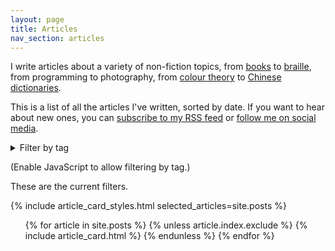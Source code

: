 ```yaml
---
layout: page
title: Articles
nav_section: articles
---
```

I write articles about a variety of non-fiction topics, from [books](/2023/2023-in-reading/) to [braille](/2019/ten-braille-facts/), from programming to photography, from [colour theory](/2019/finding-tint-colours-with-k-means/) to [Chinese dictionaries](/2019/reading-a-chinese-dictionary/).

This is a list of all the articles I've written, sorted by date.
If you want to hear about new ones, you can [subscribe to my RSS feed](/atom.xml) or [follow me on social media](/contact/).

<details id="tagList">
  <summary>Filter by tag</summary>
  <ul class="dot_list">
    {% comment %}
      Get a list of all the tags in every article.
      Based on https://stackoverflow.com/a/41266780/1558022
    {% endcomment %}

    {% assign all_tags = '' | split: '' %}
    {% for article in site.posts %}
      {% unless article.index.exclude %}
        {% assign all_tags = all_tags | concat: article.visible_tags | uniq | sort %}
      {% endunless %}
    {% endfor %}

    {% for tag in all_tags %}
      <li><a href="?tag={{ tag }}">{{ tag }}</a></li>
    {% endfor %}
  </ul>

  <hr/>
</details>

<script>
  function filterByTag(selectedTag) {
    document
      .querySelectorAll("#list_of_articles > li")
      .forEach(function(liElem) {
        const tags = liElem.getAttribute("data-tags").split(" ");

        if (tags.includes(selectedTag)) {
          liElem.style.display = "block";
        } else {
          liElem.style.display = "none";
        }
      });

    const filterStatus = document.querySelector("#filter_status");

    filterStatus.innerHTML = `Showing articles tagged with <span class="selected_tag">${selectedTag}</span>. <a href="/articles/" class="clear_filters">[x]</a>`;
    filterStatus.style.display = "block";
  }

  window.addEventListener("DOMContentLoaded", function() {
    const selectedTag = new URLSearchParams(window.location.search).get("tag");

    if (selectedTag !== null) {
      filterByTag(selectedTag);
    }

    document.querySelector("#tag_cloud").style.display = "block";
  });
</script>

<noscript>
  <p>
    (Enable JavaScript to allow filtering by tag.)
  </p>
</noscript>

<p id="filter_status">These are the current filters.</p>

{% include article_card_styles.html selected_articles=site.posts %}

<ul id="list_of_articles" class="plain_list article_cards">
{% for article in site.posts %}
  {% unless article.index.exclude %}
    {% include article_card.html %}
  {% endunless %}
{% endfor %}
</ul>
